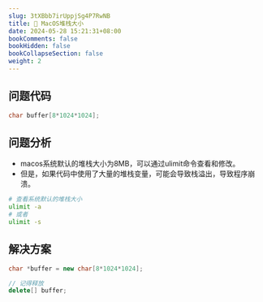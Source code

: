 ```yaml
---
slug: 3tXBbb7irUppjSg4P7RwNB
title: 📝 MacOS堆栈大小
date: 2024-05-28 15:21:31+08:00
bookComments: false
bookHidden: false
bookCollapseSection: false
weight: 2
---
```


## 问题代码
```c++
char buffer[8*1024*1024];
```

## 问题分析
 * macos系统默认的堆栈大小为8MB，可以通过ulimit命令查看和修改。
 * 但是，如果代码中使用了大量的堆栈变量，可能会导致栈溢出，导致程序崩溃。
```bash
# 查看系统默认的堆栈大小
ulimit -a
# 或者
ulimit -s
```

## 解决方案
```c++
char *buffer = new char[8*1024*1024];

// 记得释放
delete[] buffer;
```